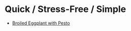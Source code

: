 # Quick / Stress-Free / Simple

* [Broiled Eggplant with Pesto](https://www.cookstr.com/Vegetable-Recipes/Broiled-Eggplant-with-Pesto)

